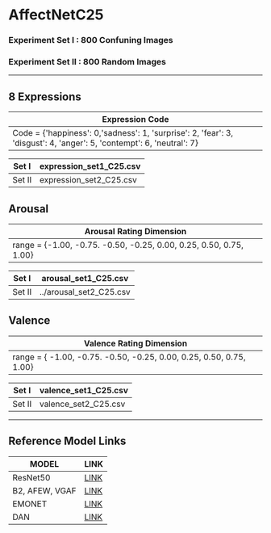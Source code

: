 # AffectNetC25

### Experiment Set I : 800 Confuning Images 
### Experiment Set II : 800 Random Images

---
## 8 Expressions
| Expression Code |
| ------------- |
| Code = {'happiness': 0,'sadness': 1, 'surprise': 2, 'fear': 3, 'disgust': 4, 'anger': 5, 'contempt': 6, 'neutral': 7}  |

| Set I | expression_set1_C25.csv |
| ------------- | ------------- |
| Set II | expression_set2_C25.csv |

## Arousal
|Arousal Rating Dimension|
| ------------------------- |
| range = {-1.00, -0.75. -0.50, -0.25, 0.00, 0.25, 0.50, 0.75, 1.00}|

| Set I | arousal_set1_C25.csv |
| ------------- | ------------- |
| Set II | ../arousal_set2_C25.csv |

## Valence
|Valence Rating Dimension|
| ------------------------- |
| range = {  -1.00, -0.75. -0.50, -0.25, 0.00, 0.25, 0.50, 0.75, 1.00}|


| Set I | valence_set1_C25.csv |
| ------------- | ------------- |
| Set II | valence_set2_C25.csv |


---

## Reference Model Links

|MODEL  | LINK |
| ------------- | ------------- |
| ResNet50  |[LINK](https://www.tensorflow.org/api_docs/python/tf/keras/applications/resnet50/ResNet50) |
| B2, AFEW, VGAF  |[LINK](https://github.com/av-savchenko/face-emotion-recognition) |
| EMONET  |[LINK](https://github.com/face-analysis/emonet) |
| DAN  |[LINK](https://github.com/yaoing/DAN) |
